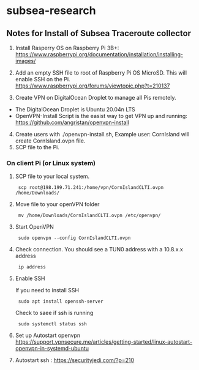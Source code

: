 # subsea-research
## Notes for Install of Subsea Traceroute collector

1. Install Rasperry OS on Raspberry Pi 3B+: https://www.raspberrypi.org/documentation/installation/installing-images/

2. Add an empty SSH file to root of Raspberry Pi OS MicroSD. This will enable SSH on the Pi.
https://www.raspberrypi.org/forums/viewtopic.php?t=210137

3. Create VPN on DigitalOcean Droplet to manage all Pis remotely.
- The DigitalOcean Droplet is Ubuntu 20.04n LTS
- OpenVPN-Install Script is the easist way to get VPN up and running:  https://github.com/angristan/openvpn-install

4. Create users with ./openvpn-install.sh, Example user: CornIsland will create CornIsland.ovpn file. 
5. SCP file to the Pi. 


### On client Pi (or Linux system)

1. SCP file to your local system.


        scp root@198.199.71.241:/home/vpn/CornIslandCLTI.ovpn /home/Downloads/

2. Move file to your openVPN folder

        mv /home/Downloads/CornIslandCLTI.ovpn /etc/openvpn/

3. Start OpenVPN
        
        sudo openvpn --config CornIslandCLTI.ovpn
    
4. Check connection. You should see a TUN0 address with a 10.8.x.x address

        ip address
5. Enable SSH
      
      If you need to install SSH
                
        sudo apt install openssh-server
     
     Check to saee if ssh is running
                
        sudo systemctl status ssh


5. Set up Autostart openvpn https://support.vpnsecure.me/articles/getting-started/linux-autostart-openvpn-in-systemd-ubuntu

6. Autostart ssh : https://securityjedi.com/?p=210
